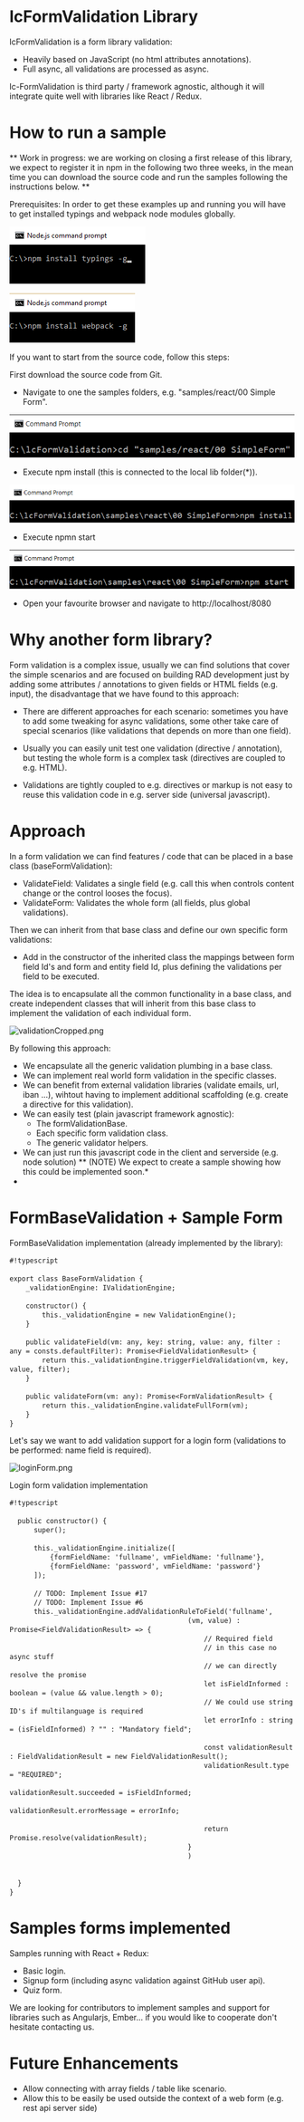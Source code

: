 # lcFormValidation Library #


lcFormValidation is a form library validation:

* Heavily based on JavaScript (no html attributes annotations).
* Full async, all validations are processed as async.

lc-FormValidation is third party / framework agnostic, although it will integrate quite well with libraries like React / Redux.

# How to run a sample #

** Work in progress: we are working on closing a first release of this library, we expect to register it in npm in the following two three weeks, in the mean time you can download the source code and run the samples following the instructions below. **


Prerequisites: In order to get these examples up and running you will have to get installed typings and webpack node modules globally. 

![npm install typings -g](./ReadmeResources/3564429451-TypingsGlobal.png "npm install typings -g")

![npm install webpack -g](./ReadmeResources/2715795082-WebpackGlobal.png "npm install webpack -g")


If you want to start from the source code, follow this steps:

First download the source code from Git.

* Navigate to one the samples folders, e.g. "samples/react/00 Simple Form".

![lcFormValidation\samples\react\00 Simple Form](./ReadmeResources/4033361775-samplepath.png "lcFormValidation\samples\react\00 Simple Form")

* Execute npm install (this is connected to the local lib folder(*)).

![npm install](./ReadmeResources/1382845270-npminstallsimpleformpng.png "npm install")


* Execute npmn start

![npm start](./ReadmeResources/135386995-npmstart.png "npm start")


* Open your favourite browser and navigate to http://localhost/8080



# Why another form library? #

Form validation is a complex issue, usually we can find solutions that cover the simple scenarios and are focused on building RAD development just by adding some attributes / annotations to given fields or HTML fields (e.g. input), the disadvantage that we have found to this approach:

* There are different approaches for each scenario: sometimes you have to add some tweaking for async validations, some other take care of special scenarios (like validations that depends on more than one field).

* Usually you can easily unit test one validation (directive / annotation), but testing the whole form is a complex task (directives are coupled to e.g. HTML).

* Validations are tightly coupled to e.g. directives or markup is not easy to reuse this validation code in e.g. server side (universal javascript).

# Approach #

In a form validation we can find features / code that can be placed in a base class (baseFormValidation):

* ValidateField: Validates a single field (e.g. call this when controls content change or the control looses the focus).
* ValidateForm: Validates the whole form (all fields, plus global validations).


Then we can inherit from that base class and define our own specific form validations:

* Add in the constructor of the inherited class the mappings between form field Id's and form and entity field Id, plus defining the validations per field to be executed. 

The idea is to encapsulate all the common functionality in a base class, and create independent classes that will inherit from this base class to implement the validation of each individual form.

![validationCropped.png](https://bitbucket.org/repo/5z5nng/images/3705480844-validationCropped.png)

By following this approach:

* We encapsulate all the generic validation plumbing in a base class.
* We can implement real world form validation in the specific classes.
* We can benefit from external validation libraries (validate emails, url, iban ...), wihtout having to implement additional scaffolding (e.g. create a directive for this validation).
* We can easily test (plain javascript framework agnostic):
    * The formValidationBase.
    * Each specific form validation class.
    * The generic validator helpers.
* We can just run this javascript code in the client and serverside (e.g. node solution) ** (NOTE) We expect to create a sample showing how this could be implemented soon.*
*
# FormBaseValidation + Sample Form #

FormBaseValidation implementation (already implemented by the library):


```
#!typescript

export class BaseFormValidation {
    _validationEngine: IValidationEngine;

    constructor() {
        this._validationEngine = new ValidationEngine();
    }

    public validateField(vm: any, key: string, value: any, filter : any = consts.defaultFilter): Promise<FieldValidationResult> {
        return this._validationEngine.triggerFieldValidation(vm, key, value, filter);
    }

    public validateForm(vm: any): Promise<FormValidationResult> {
        return this._validationEngine.validateFullForm(vm);
    }
}
```

Let's say we want to add validation support for a login form (validations to be performed: name field is required).

![loginForm.png](https://bitbucket.org/repo/946LLa/images/3450125931-loginForm.png)

Login form validation implementation


```
#!typescript

  public constructor() {
      super();

      this._validationEngine.initialize([
          {formFieldName: 'fullname', vmFieldName: 'fullname'},
          {formFieldName: 'password', vmFieldName: 'password'}
      ]);

      // TODO: Implement Issue #17
      // TODO: Implement Issue #6
      this._validationEngine.addValidationRuleToField('fullname',
                                            (vm, value) : Promise<FieldValidationResult> => {
                                                // Required field
                                                // in this case no async stuff
                                                // we can directly resolve the promise
                                                let isFieldInformed : boolean = (value && value.length > 0);
                                                // We could use string ID's if multilanguage is required
                                                let errorInfo : string = (isFieldInformed) ? "" : "Mandatory field";

                                                const validationResult : FieldValidationResult = new FieldValidationResult();
                                                validationResult.type = "REQUIRED";
                                                validationResult.succeeded = isFieldInformed;
                                                validationResult.errorMessage = errorInfo;

                                                return Promise.resolve(validationResult);
                                            }
                                            )


  }
}

```


# Samples forms implemented #

Samples running with React + Redux:
* Basic login.
* Signup form (including async validation against GitHub user api).
* Quiz form.

We are looking for contributors to implement samples and support for libraries such as Angularjs, Ember... if you would like to cooperate don't hesitate contacting us.

# Future Enhancements #

* Allow connecting with array fields / table like scenario.
* Allow this to be easily be used outside the context of a web form (e.g. rest api server side)
